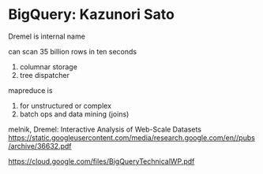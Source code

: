 # BigQuery: Kazunori Sato

Dremel is internal name

can scan 35 billion rows in ten seconds

1. columnar storage
2. tree dispatcher

mapreduce is
1. for unstructured or complex
2. batch ops and data mining (joins)


melnik, Dremel: Interactive Analysis of Web-Scale Datasets
https://static.googleusercontent.com/media/research.google.com/en//pubs/archive/36632.pdf

https://cloud.google.com/files/BigQueryTechnicalWP.pdf

